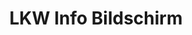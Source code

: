 ---
layout: article
title: LKW Info Bildschirm
description: 
  - Diese Template gibt eine Übersicht welches Tor welchem LKW zur Verfügung steht.
lang: de
weight: 2000
isDraft: false
ref: Truck_Info_Screen
category:
  - Logistik
  - LKW
image: Truck_Info_Screen_DE.png
download: Truck_Info_Screen_DE.pbmx
overview_description:
overview_benefits:
overview_data_sources:
---